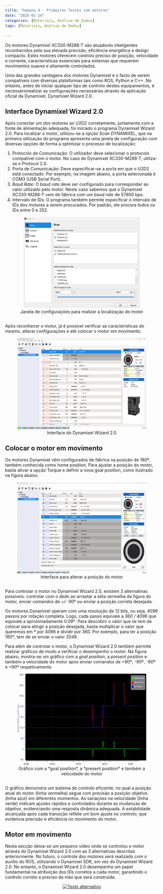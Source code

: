 ```yaml
---
title: "Semana 4 - Primeiros Testes com motores"
date: "2025-01-24"
categories: [Materiais, Análise de Dados]
tags: [Materiais, Análise de Dados]

---
```


Os motores Dynamixel XC330-M288-T são atuadores inteligentes reconhecidos pela sua
elevada precisão, eficiência energética e design compacto. Estes motores oferecem controlo preciso de posição,
velocidade e corrente, características essenciais para sistemas que requerem movimentos suaves e altamente controlados.

Uma das grandes vantagens dos motores Dynamixel é o facto de serem compatíveis com diversas plataformas tais como ROS, Python e C++. No entanto, antes de iniciar qualquer tipo de controlo destes equipamentos, é necessáriorealizar as configurações necessárias através da aplicação oficial da Dynamixel, Dynamixel Wizard 2.0.

## Interface Dynamixel Wizard 2.0

Após conectar um dos motores ao U2D2 corretamente, juntamente com a fonte de alimentação adequada, foi iniciado o programa Dynamixel Wizard 2.0.
Para localizar o motor, utilizou-se a opção *Scan DYNAMIXEL*, que na primeira utilização do programa apresenta uma janela de configuração com diversas opções de forma a optimizar o processo de localização:

1. Protocolo de Comunicação: O utilizador deve selecionar o protocolo compatível com o motor. No caso do Dynamixel XC330-M288-T, utiliza-se o Protocol 2.0.
2. Porta de Comunicação: Deve especificar-se a porta em que o U2D2 está conectado. Por exemplo, na imagem abaixo, a porta selecionada é COM3 (USB Serial Port). 
3. *Baud Rate*: O *baud rate* deve ser configurado para corresponder ao valor utilizado pelo motor. Neste caso sabemos que o Dynamixel XC330-M288-T vem de fábrica com um *baud rate* de 57600 bps.
4. Intervalo de IDs: O programa também permite especificar o intervalo de IDs dos motores a serem procurados. Por padrão, ele procura todos os IDs entre 0 e 252.


<figure style="text-align: center;">
    <img src="/assets/images/motores_1/scan.png" alt="Janela de configurações para realizar a localização do motor" style="height: 300px;">
    <figcaption style="margin-bottom: 30px;">Janela de configurações para realizar a localização do motor</figcaption>
</figure>

Após reconhecer o motor, já é possível verificar as características do mesmo, alterar configurações e até colocar o motor em movimento.

<figure style="text-align: center;">
    <img src="/assets/images/motores_1/tela_1.png" alt="Interface do Dynamixel Wizard 2.0" style="height: 300px;">
    <figcaption style="margin-bottom: 30px;">Interface do Dynamixel Wizard 2.0</figcaption>
</figure>

## Colocar o motor em movimento

Os motores Dynamixel vêm configurados de fábrica na posição de 180º, também conhecida como home position. Para ajustar a posição do motor, basta ativar a opção Torque e definir a nova goal position, como ilustrado na figura abaixo.

<figure style="text-align: center;">
    <img src="/assets/images/motores_1/alterar_posição.png" alt="Interface para alterar a posição do motor" style="height: 300px;">
    <figcaption style="margin-bottom: 30px;">Interface para alterar a posição do motor</figcaption>
</figure>

Para controlar o motor no Dynamixel Wizard 2.0, existem 3 alternativas possíveis: controlar com o dedo ao arrastar a seta vermelha da figura do motor, enviar comandos de +/- 90º ou enviar a posição correta desejada.

Os motores Dynamixel operam com uma resolução de 12 bits, ou seja, 4096 passos por rotação completa. Logo, cada passo equivale a *360 / 4096* que equivale a aproximadamente 0.09º. Para descobrir o valor que se tem de colocar para atingir a posição desejada, basta multiplicar o valor que queremos em º por 4096 e dividir por 360. Por exemplo, para ter a posição 180º, tem de se enviar o valor 2048. 

Para além de controlar o motor, o Dynamixel Wizard 2.0 também permite realizar gráficos de modo a verificar o desempenho o motor. Na figura abaixo, mostra-se um gráfico com a *goal position*, a *present position* e também a velocidade do motor após enviar comandos de +90º, -90º, -90º e +90º respetivamente.

<figure style="text-align: center;">
    <img src="/assets/images/motores_1/grafico_com velocidade.png" alt="Gráfico com a *goal position*, a *present position* e também a velocidade do motor" style="height: 300px;">
    <figcaption style="margin-bottom: 30px;">Gráfico com a *goal position*, a *present position* e também a velocidade do motor</figcaption>
</figure>

O gráfico demonstra um sistema de controlo eficiente, no qual a posição atual do motor (linha vermelha) segue com precisão a posição objetivo (linha azul) em diferentes momentos. As variações na velocidade (linha verde) indicam ajustes rápidos e controlados durante as mudanças de objetivo, evidenciando uma resposta dinâmica adequada. A estabilidade alcançada após cada transição reflete um bom ajuste no controlo, que evidencia precisão e eficiência no movimento do motor.

## Motor em movimento

Nesta secção deixa-se um pequeno vídeo onde se controlou o motor através do Dynamixel Wizard 2.0 com as 3 alternativas descritas anteriormente. No futuro, o controle dos motores será realizado com o auxílio do ROS, utilizando o Dynamixel SDK, em vez do Dynamixel Wizard 2.0. No entanto, o Dynamixel Wizard 2.0 desempenha um papel fundamental na atribuição dos IDs corretos a cada motor, garantindo o controlo correto e preciso da mão que será construída.





<div style="text-align: center;">
  <a href="https://www.youtube.com/shorts/JcM6Dt9DKEE">
    <img src="https://img.youtube.com/vi/JcM6Dt9DKEE/0.jpg" alt="Texto alternativo">
  </a>
</div>


